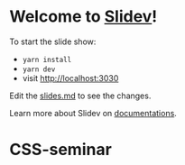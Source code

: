 # Welcome to [Slidev](https://github.com/slidevjs/slidev)!

To start the slide show:

- `yarn install`
- `yarn dev`
- visit <http://localhost:3030>

Edit the [slides.md](./slides.md) to see the changes.

Learn more about Slidev on [documentations](https://sli.dev/).
# CSS-seminar
